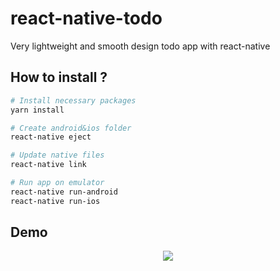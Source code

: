# react-native-todo
Very lightweight and smooth design todo app with react-native


## How to install ?
``` bash
# Install necessary packages
yarn install

# Create android&ios folder
react-native eject

# Update native files
react-native link

# Run app on emulator
react-native run-android
react-native run-ios
```

## Demo
<p align="center">
<img src="https://raw.githubusercontent.com/irfansener/react-native-todo/master/demo.gif" />
</p>

